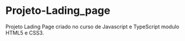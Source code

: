 # Projeto-Lading_page
 Projeto Lading Page criado no curso de Javascript e TypeScript modulo HTML5 e CSS3.
